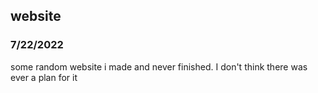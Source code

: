 ## website   
### 7/22/2022

some random website i made and never finished. I don't think there was ever a plan for it